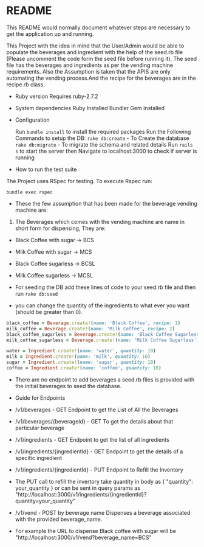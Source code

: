 # README

This README would normally document whatever steps are necessary to get the
application up and running.

This Project with the idea in mind that the User/Admin would be able to populate the beverages and ingredient with the help of the seed.rb file (Please uncomment the code form the seed file before running it). The seed file has the beverages and ingredients as per the vending machine requirements. Also the Assumption is taken that the APIS are only automating the vending process.And the recipe for the beverages are in the recipe.rb class.

- Ruby version
  Requires ruby-2.7.2
- System dependencies
  Ruby Installed
  Bundler Gem Installed

- Configuration

  Run `bundle install` to install the required packages
  Run the Following Commands to setup the DB:
  `rake db:create` - To Create the database
  `rake db:migrate` - To migrate the schema and related details
  Run `rails s` to start the server then Navigate to localhost:3000 to check if server is running

- How to run the test suite

The Project uses RSpec for testing. To execute Rspec run:

`bundle exec rspec`

- These the few assumption that has been made for the beverage vending machine are:
1. The Beverages which comes with the vending machine are name in short form for dispensing, They are:
* Black Coffee with sugar -> BCS
* Milk Coffee with sugar -> MCS
* Black Coffee sugarless -> BCSL
* Milk Coffee sugarless -> MCSL

* For seeding the DB add these lines of code to your seed.rb file and then run `rake db:seed`
* you can change the quantity of the ingredients to what ever you want (should be greater than 0).

```ruby
black_coffee = Beverage.create!(name: 'Black Coffee', recipe: 1)
milk_coffee = Beverage.create!(name: 'Milk Coffee', recipe: 2)
black_coffee_sugarless = Beverage.create!(name: 'Black Coffee Sugarless', recipe: 3)
milk_coffee_sugarless = Beverage.create!(name: 'Milk Coffee Sugarless', recipe: 4)

water = Ingredient.create!(name: 'water', quantity: 10)
milk = Ingredient.create!(name: 'milk', quantity: 10)
sugar = Ingredient.create!(name: 'sugar', quantity: 10)
coffee = Ingredient.create!(name: 'coffee', quantity: 10)
```

- There are no endpoint to add beverages a seed.rb files is provided with the initial beverages to seed the database.

- Guide for Endpoints

* /v1/beverages - GET Endpoint to get the List of All the Beverages
* /v1/beverages/{beverageId} - GET To get the details about that particular beverage

* /v1/ingredients - GET Endpoint to get the list of all ingredients
* /v1/ingredients/{ingredientId} - GET Endpoint to get the details of a specific ingredient
* /v1/ingredients/{ingredientId} - PUT Endpoint to Refill the Inventory
* The PUT call to refill the invertory take quantity in body as { "quantity": your_quantity } or can be sent in query params as "http://localhost:3000/v1/ingredients/{ingredientId}?quantity=your_quantity"

* /v1/vend - POST by beverage name Dispenses a beverage associated with the provided beverage_name.
* For example the URL to dispense Black coffee with sugar will be "http://localhost:3000/v1/vend?beverage_name=BCS" 


